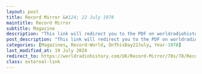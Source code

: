 ```yaml
---
layout: post
title: Record Mirror &#124; 22 July 1978
maintitle: Record Mirror
subtitle: Magazine
description: "This link will redirect you to the PDF on worldradiohistory.com Once your viewing page 45 of the PDF look for the section entitled &quot;Fan Clubs&quot;"
post_description: "This link will redirect you to the PDF on worldradiohistory.com Once your viewing page 45 of the PDF look for the section entitled &quot;Fan Clubs&quot;"
categories: [Magazines, Record-World, OnThisDay22July, Year-1978]
last_modified_at: 19 July 2024
redirect_to: https://worldradiohistory.com/UK/Record-Mirror/70s/78/Record-Mirror-1978-07-22.pdf#page=45
class: external-link
---
```


